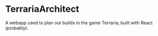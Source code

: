 # TerrariaArchitect
A webapp used to plan out builds in the game Terraria; built with React (probably).
